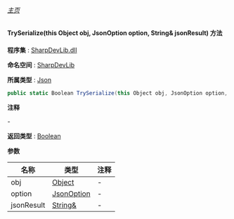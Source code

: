 ###### [主页](./Index.md "主页")

#### TrySerialize(this Object obj, JsonOption option, String& jsonResult) 方法

**程序集** : [SharpDevLib.dll](./SharpDevLib.assembly.md "SharpDevLib.dll")

**命名空间** : [SharpDevLib](./SharpDevLib.namespace.md "SharpDevLib")

**所属类型** : [Json](./SharpDevLib.Json.md "Json")

``` csharp
public static Boolean TrySerialize(this Object obj, JsonOption option, String& jsonResult)
```

**注释**

*-*



**返回类型** : [Boolean](https://learn.microsoft.com/en-us/dotnet/api/system.boolean "Boolean")


**参数**

|名称|类型|注释|
|---|---|---|
|obj|[Object](https://learn.microsoft.com/en-us/dotnet/api/system.object "Object")|-|
|option|[JsonOption](./SharpDevLib.JsonOption.md "JsonOption")|-|
|jsonResult|[String&](https://learn.microsoft.com/en-us/dotnet/api/system.string& "String&")|-|


